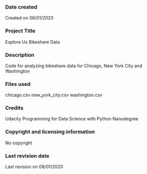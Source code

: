 ### Date created
Created on 08/01/2020

### Project Title
Explore Us Bikeshare Data

### Description
Code for analyzing bikeshare data for Chicago, New York City and Washington

### Files used
chicago.csv
new_york_city.csv
washington.csv

### Credits
Udacity Programming for Data Science with Python Nanodegree

### Copyright and licensing information
No copyright

### Last revision date
Last revision on 08/01/2020
